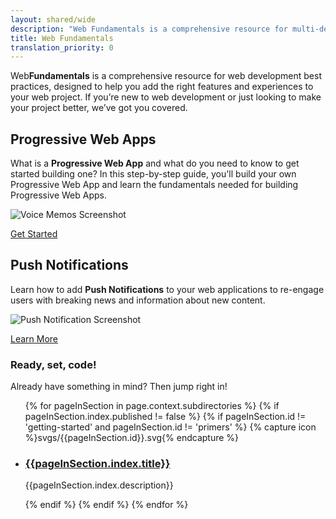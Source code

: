 ```yaml
---
layout: shared/wide
description: "Web Fundamentals is a comprehensive resource for multi-device web development."
title: Web Fundamentals
translation_priority: 0
---
```


Web<b>Fundamentals</b> is a comprehensive resource for web development
best practices, designed to help you add the right features
and experiences to your web project. If you’re new to web development
or just looking to make your project better, we’ve got you covered.

## Progressive Web Apps
What is a <b>Progressive Web App</b> and what do you need to know to get started building one? In this step-by-step guide, you'll build your own Progressive Web App and learn the fundamentals needed for building Progressive Web Apps.

![Voice Memos Screenshot](/web/fundamentals/imgs/vm-pwa.png)

[Get Started](/web/fundamentals/getting-started/your-first-progressive-web-app/)

## Push Notifications
Learn how to add <b>Push Notifications</b> to your web applications to re-engage users with breaking news and information about new content.

![Push Notification Screenshot](/web/fundamentals/imgs/notif-example.png)

[Learn More](/web/fundamentals/getting-started/push-notifications/)

### Ready, set, code!

Already have something in mind? Then jump right in!

<ul>
{% for pageInSection in page.context.subdirectories %}
{% if pageInSection.index.published != false %}
{% if pageInSection.id != 'getting-started' and pageInSection.id != 'primers' %}
{% capture icon %}svgs/{{pageInSection.id}}.svg{% endcapture %}
  <li>
    <!-- Icon: {% include {{icon}} %} -->
    <h3>
      <a href="{{pageInSection.index.canonical_url }}">
      {{pageInSection.index.title}}
      </a>
    </h3>
    <p>{{pageInSection.index.description}}</p>
  </li>
{% endif %}
{% endif %}
{% endfor %}
</ul>
